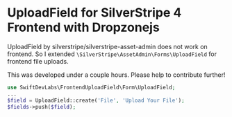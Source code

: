 # UploadField for SilverStripe 4 Frontend with Dropzonejs

UploadField by silverstripe/silverstripe-asset-admin does not work on frontend. So I extended `\SilverStripe\AssetAdmin\Forms\UploadField` for frontend file uploads.

This was developed under a couple hours. Please help to contribute further!

```php
use SwiftDevLabs\FrontendUploadField\Form\UploadField;
...
$field = UploadField::create('File', 'Upload Your File');
$fields->push($field);
```